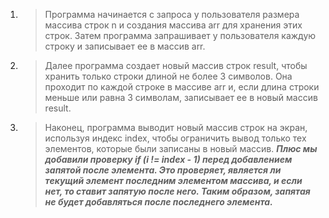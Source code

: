 1. >Программа начинается с запроса у пользователя размера массива строк n и создания массива arr для хранения этих строк. Затем программа запрашивает у пользователя каждую строку и записывает ее в массив arr. 

2. >Далее программа создает новый массив строк result, чтобы хранить только строки длиной не более 3 символов. Она проходит по каждой строке в массиве arr и, если длина строки меньше или равна 3 символам, записывает ее в новый массив result.

3. >Наконец, программа выводит новый массив строк на экран, используя индекс index, чтобы ограничить вывод только тех элементов, которые были записаны в новый массив.
***Плюс мы добавили проверку if (i != index - 1) перед добавлением запятой после элемента. Это проверяет, является ли текущий элемент последним элементом массива, и если нет, то ставит запятую после него. Таким образом, запятая не будет добавляться после последнего элемента.***